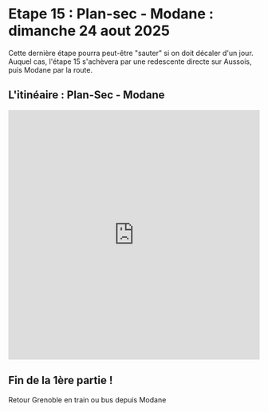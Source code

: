 # Etape 15 : Plan-sec - Modane : dimanche 24 aout 2025

Cette dernière étape pourra peut-être "sauter" si on doit décaler d'un jour. Auquel cas, l'étape 15 s'achèvera par une redescente directe sur Aussois, puis Modane par la route.


## L'itinéaire : Plan-Sec - Modane

<iframe src="https://gpx.studio/?state=%7B%22ids%22:%5B%221U7rXsVULSIyzAfHbdBV1CcExGCumZmoN%22%5D%7D&embed&distance" width="100%" height="500" frameborder="0" allowfullscreen><p><a href="https://gpx.studio/?state=%7B%22ids%22:%5B%221U7rXsVULSIyzAfHbdBV1CcExGCumZmoN%22%5D%7D"></a></p></iframe>

<!--## Itinéraire bis : Arpont - Aussois
Sur la carte ci-dessous, la trace va jusqu'au refuge de Plan-Sec. Mais il sera facile de descendre à Aussois (puis de rejoindre Modane par des moyens motorisés...)

<iframe src="https://gpx.studio/?state=%7B%22ids%22:%5B%221u5seUmYLXiAdOCSSeWT7luzNFe65EbY1%22%5D%7D&embed&distance" width="100%" height="500" frameborder="0" allowfullscreen><p><a href="https://gpx.studio/?state=%7B%22ids%22:%5B%221u5seUmYLXiAdOCSSeWT7luzNFe65EbY1%22%5D%7D"></a></p></iframe>
-->

## Fin de la 1ère partie !
Retour Grenoble en train ou bus depuis Modane

